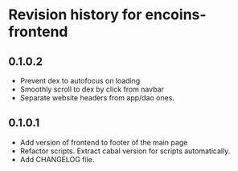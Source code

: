 # Revision history for encoins-frontend

## 0.1.0.2

* Prevent dex to autofocus on loading
* Smoothly scroll to dex by click from navbar
* Separate website headers from app/dao ones.

## 0.1.0.1

* Add version of frontend to footer of the main page
* Refactor scripts. Extract cabal version for scripts automatically.
* Add CHANGELOG file.